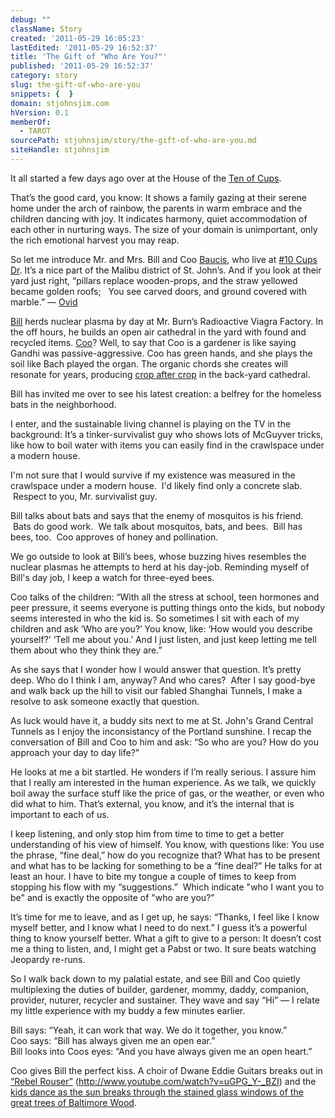 ```yaml
---
debug: ""
className: Story
created: '2011-05-29 16:05:23'
lastEdited: '2011-05-29 16:52:37'
title: 'The Gift of "Who Are You?"'
published: '2011-05-29 16:52:37'
category: story
slug: the-gift-of-who-are-you
snippets: {  }
domain: stjohnsjim.com
hVersion: 0.1
memberOf:
  - TAROT
sourcePath: stjohnsjim/story/the-gift-of-who-are-you.md
siteHandle: stjohnsjim
---
```

It all started a few days ago over at the House of the [Ten of Cups][0].

That&rsquo;s the good card, you know: It shows a family gazing at their serene home under the arch of rainbow, the parents in warm embrace and the children dancing with joy. It indicates harmony, quiet accommodation of each other in nurturing ways. The size of your domain is unimportant, only the rich emotional harvest you may reap.

So let me introduce Mr. and Mrs. Bill and Coo [Baucis][1], who live at [#10 Cups Dr][0]. It&rsquo;s a nice part of the Malibu district of St. John&rsquo;s. And if you look at their yard just right, &ldquo;pillars replace wooden-props,&#8232;and the straw yellowed became golden roofs; &#8232; You see carved doors, and ground covered with marble.&rdquo; &mdash; [Ovid][2]

[Bill][3] herds nuclear plasma by day at Mr. Burn&rsquo;s Radioactive Viagra Factory. In the off hours, he builds an open air cathedral in the yard with found and recycled items. [Coo][3]? Well, to say that Coo is a gardener is like saying Gandhi was passive-aggressive. Coo has green hands, and she plays the soil like Bach played the organ. The organic chords she creates will resonate for years, producing [crop after crop][4] in the back-yard cathedral.

Bill has invited me over to see his latest creation: a belfrey for the homeless bats in the neighborhood.

I enter, and the sustainable living channel is playing on the TV in the background: It&rsquo;s a tinker-survivalist guy who shows lots of McGuyver tricks, like how to boil water with items you can easily find in the crawlspace under a modern house.

I'm not sure that I would survive if my existence was measured in the crawlspace under a modern house. &nbsp;I'd likely find only a concrete slab. &nbsp;Respect to you, Mr. survivalist guy.

Bill talks about bats and says that the enemy of mosquitos is his friend. &nbsp;Bats do good work. &nbsp;We talk about mosquitos, bats, and bees. &nbsp;Bill has bees, too. &nbsp;Coo approves of honey and pollination.

We go outside to look at Bill&rsquo;s bees, whose buzzing hives resembles the nuclear plasmas he attempts to herd at his day-job. Reminding myself of Bill's day job, I keep a watch for three-eyed bees.

Coo talks of the children: &ldquo;With all the stress at school, teen hormones and peer pressure, it seems everyone is putting things onto the kids, but nobody seems interested in who the kid is. So sometimes I sit with each of my children and ask &lsquo;Who are you?&rsquo; You know, like: &lsquo;How would you describe yourself?&rsquo; &lsquo;Tell me about you.&rsquo; And I just listen, and just keep letting me tell them about who they think they are.&rdquo;

As she says that I wonder how I would answer that question. It&rsquo;s pretty deep. Who do I think I am, anyway? And who cares? &nbsp;After I say good-bye and walk back up the hill to visit our fabled Shanghai Tunnels, I make a resolve to ask someone exactly that question.

As luck would have it, a buddy sits next to me at St. John's Grand Central Tunnels as I enjoy the inconsistancy of the Portland sunshine. I recap the conversation of Bill and Coo to him and ask: &ldquo;So who are you? How do you approach your day to day life?&rdquo;

He looks at me a bit startled. He wonders if I&rsquo;m really serious. I assure him that I really am interested in the human experience. As we talk, we quickly boil away the surface stuff like the price of gas, or the weather, or even who did what to him. That&rsquo;s external, you know, and it&rsquo;s the internal that is important to each of us.

I keep listening, and only stop him from time to time to get a better understanding of his view of himself. You know, with questions like: You use the phrase, &ldquo;fine deal,&rdquo; how do you recognize that? What has to be present and what has to be lacking for something to be a &ldquo;fine deal?&rdquo; He talks for at least an hour. I have to bite my tongue a couple of times to keep from stopping his flow with my &ldquo;suggestions.&rdquo; &nbsp;Which indicate &quot;who I want you to be&quot; and is exactly the opposite of &quot;who are you?&quot;

It&rsquo;s time for me to leave, and as I get up, he says: &ldquo;Thanks, I feel like I know myself better, and I know what I need to do next.&rdquo; I guess it&rsquo;s a powerful thing to know yourself better. What a gift to give to a person: It doesn&rsquo;t cost me a thing to listen, and, I might get a Pabst or two. It sure beats watching Jeopardy re-runs.

So I walk back down to my palatial estate, and see Bill and Coo quietly multiplexing the duties of builder, gardener, mommy, daddy, companion, provider, nuturer, recycler and sustainer. They wave and say &ldquo;Hi&rdquo; &mdash; I relate my little experience with my buddy a few minutes earlier.

Bill says: &ldquo;Yeah, it can work that way. We do it together, you know.&rdquo;  
Coo says: &ldquo;Bill has always given me an open ear.&rdquo;  
Bill looks into Coos eyes: &ldquo;And you have always given me an open heart.&rdquo;

Coo gives Bill the perfect kiss. A choir of Dwane Eddie Guitars breaks out in [&ldquo;Rebel Rouser&rdquo;][5] (http://www.youtube.com/watch?v=uGPG_Y-_BZI) and the [kids dance as the sun breaks through the stained glass windows of the great trees of Baltimore Wood][0].&nbsp;

[0]: http://en.wikipedia.org/wiki/Ten_of_Cups
[1]: http://www.online-mythology.com/baucis_philemon/
[2]: http://en.wikisource.org/wiki/Baucis_and_Philemon_(Wikisource)
[3]: http://en.wikipedia.org/wiki/Bill_and_Coo
[4]: http://www.patternliteracy.com/permaculture/gaia
[5]: http://www.youtube.com/watch?v=uGPG_Y-_BZI